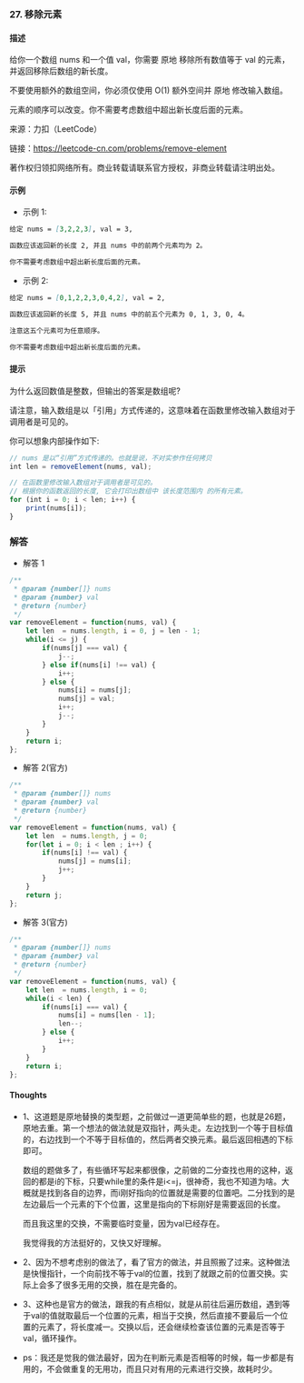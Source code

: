 ### 27. 移除元素

#### 描述

给你一个数组 nums 和一个值 val，你需要 原地 移除所有数值等于 val 的元素，并返回移除后数组的新长度。

不要使用额外的数组空间，你必须仅使用 O(1) 额外空间并 原地 修改输入数组。

元素的顺序可以改变。你不需要考虑数组中超出新长度后面的元素。

来源：力扣（LeetCode）

链接：https://leetcode-cn.com/problems/remove-element

著作权归领扣网络所有。商业转载请联系官方授权，非商业转载请注明出处。

#### 示例

+ 示例 1:
```md
给定 nums = [3,2,2,3], val = 3,

函数应该返回新的长度 2, 并且 nums 中的前两个元素均为 2。

你不需要考虑数组中超出新长度后面的元素。
```
+ 示例 2:
```md
给定 nums = [0,1,2,2,3,0,4,2], val = 2,

函数应该返回新的长度 5, 并且 nums 中的前五个元素为 0, 1, 3, 0, 4。

注意这五个元素可为任意顺序。

你不需要考虑数组中超出新长度后面的元素。
```


#### 提示
为什么返回数值是整数，但输出的答案是数组呢?

请注意，输入数组是以「引用」方式传递的，这意味着在函数里修改输入数组对于调用者是可见的。

你可以想象内部操作如下:
```js
// nums 是以“引用”方式传递的。也就是说，不对实参作任何拷贝
int len = removeElement(nums, val);

// 在函数里修改输入数组对于调用者是可见的。
// 根据你的函数返回的长度, 它会打印出数组中 该长度范围内 的所有元素。
for (int i = 0; i < len; i++) {
    print(nums[i]);
}
```

### 解答

+ 解答 1
```js
/**
 * @param {number[]} nums
 * @param {number} val
 * @return {number}
 */
var removeElement = function(nums, val) {
    let len  = nums.length, i = 0, j = len - 1;
    while(i <= j) {
        if(nums[j] === val) {
            j--;
        } else if(nums[i] !== val) {
            i++;
        } else {
            nums[i] = nums[j];
            nums[j] = val;
            i++;
            j--;
        }
    }
    return i;
};
```

+ 解答 2(官方)
```js
/**
 * @param {number[]} nums
 * @param {number} val
 * @return {number}
 */
var removeElement = function(nums, val) {
    let len  = nums.length, j = 0;
    for(let i = 0; i < len ; i++) {
        if(nums[i] !== val) {
            nums[j] = nums[i];
            j++;
        }
    }
    return j;
};
```

+ 解答 3(官方)
```js
/**
 * @param {number[]} nums
 * @param {number} val
 * @return {number}
 */
var removeElement = function(nums, val) {
    let len  = nums.length, i = 0;
    while(i < len) {
        if(nums[i] === val) {
            nums[i] = nums[len - 1];
            len--;
        } else {
            i++;
        }
    }
    return i;
};
```

#### Thoughts

+ 1、这道题是原地替换的类型题，之前做过一道更简单些的题，也就是26题，原地去重。第一个想法的做法就是双指针，两头走。左边找到一个等于目标值的，右边找到一个不等于目标值的，然后两者交换元素。最后返回相遇的下标即可。

  数组的题做多了，有些循环写起来都很像，之前做的二分查找也用的这种，返回的都是i的下标，只要while里的条件是i<=j，很神奇，我也不知道为啥。大概就是找到各自的边界，而i刚好指向的位置就是需要的位置吧。二分找到的是左边最后一个元素的下个位置，这里是指向的下标刚好是需要返回的长度。

  而且我这里的交换，不需要临时变量，因为val已经存在。

  我觉得我的方法挺好的，又快又好理解。

+ 2、因为不想考虑别的做法了，看了官方的做法，并且照搬了过来。这种做法是快慢指针，一个向前找不等于val的位置，找到了就跟之前的位置交换。实际上会多了很多无用的交换，胜在是完备的。

+ 3、这种也是官方的做法，跟我的有点相似，就是从前往后遍历数组，遇到等于val的值就取最后一个位置的元素，相当于交换，然后直接不要最后一个位置的元素了，将长度减一。交换以后，还会继续检查该位置的元素是否等于val，循环操作。

+ ps：我还是觉我的做法最好，因为在判断元素是否相等的时候，每一步都是有用的，不会做重复的无用功，而且只对有用的元素进行交换，故耗时少。